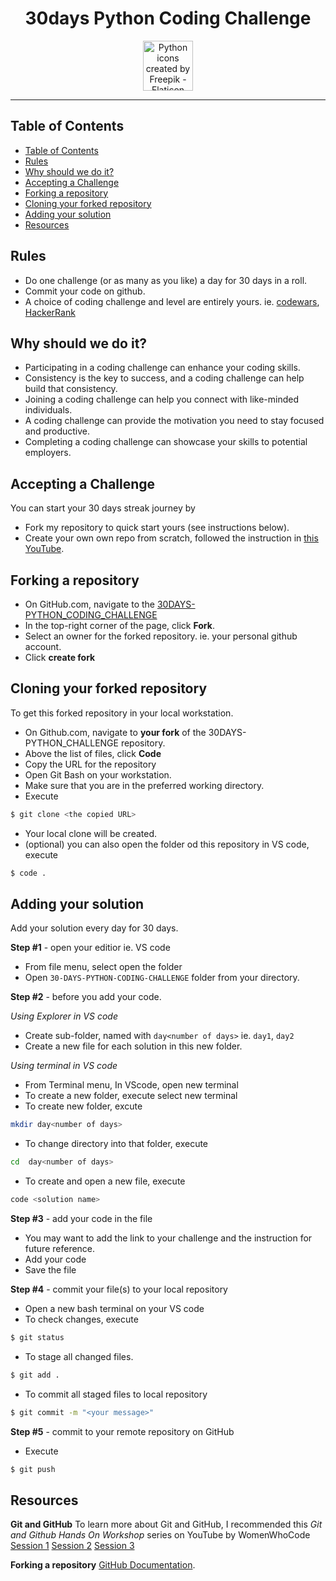 <div align="center">  
  <h1>30days Python Coding Challenge</h1>

  <a href="#" title="header">
    <img
      height="80"
      width="80"
      alt="Python icons created by Freepik - Flaticon"
      src="https://cdn3.iconfinder.com/data/icons/logos-and-brands-adobe/512/267_Python-512.png"
    />
  </a>
</div>

<hr/>

## Table of Contents
- [Table of Contents](#table-of-contents)
- [Rules](#rules)
- [Why should we do it?](#why-should-we-do-it)
- [Accepting a Challenge](#accepting-a-challenge)
- [Forking a repository](#forking-a-repository)
- [Cloning your forked repository](#cloning-your-forked-repository)
- [Adding your solution](#adding-your-solution)
- [Resources](#resources)
## Rules
- Do one challenge (or as many as you like) a day for 30 days in a roll.
- Commit your code on github.
- A choice of coding challenge and level are entirely yours. ie. [codewars](https://www.codewars.com/collections/python-practice-1), [HackerRank](https://www.hackerrank.com/domains/python)

## Why should we do it?
- Participating in a coding challenge can enhance your coding skills.
- Consistency is the key to success, and a coding challenge can help build that consistency.
- Joining a coding challenge can help you connect with like-minded individuals.
- A coding challenge can provide the motivation you need to stay focused and productive.
- Completing a coding challenge can showcase your skills to potential employers.

## Accepting a Challenge
You can start your 30 days streak journey by 
- Fork my repository to quick start yours (see instructions below).
- Create your own own repo from scratch, followed the instruction in [this YouTube](https://www.youtube.com/watch?v=aoBOUmO4QP0).
  
## Forking a repository

- On GitHub.com, navigate to the [30DAYS-PYTHON_CODING_CHALLENGE](https://github.com/SuwannaTruss/30days-Python-coding-challenge) 
- In the top-right corner of the page, click **Fork**.
- Select an owner for the forked repository. ie. your personal github account.
- Click **create fork**

## Cloning your forked repository
To get this forked repository in your local workstation. 
- On Github.com, navigate to **your fork** of the 30DAYS-PYTHON_CHALLENGE repository.
- Above the list of files, click **Code**
- Copy the URL for the repository
- Open Git Bash on your workstation.
- Make sure that you are in the preferred working directory.
- Execute 

```bash
$ git clone <the copied URL>
```
- Your local clone will be created.
- (optional) you can also open the folder od this repository in VS code, execute
```bash
$ code .
```

## Adding your solution
Add your solution every day for 30 days.

**Step #1** - open your editior ie. VS code
- From file menu, select open the folder
- Open `30-DAYS-PYTHON-CODING-CHALLENGE` folder from your directory.

**Step #2** - before you add your code.

*Using Explorer in VS code*
- Create sub-folder, named with `day<number of days>` ie. `day1`, `day2`
- Create a new file for each solution in this new folder.

*Using terminal in VS code*
- From Terminal menu, In VScode, open new terminal
- To create a new folder, execute select new terminal
- To create new folder, excute 
```bash
mkdir day<number of days>
```
- To change directory into that folder, execute
```bash
cd  day<number of days>
```
- To create and open a new file, execute
```bash
code <solution name>
```

**Step #3** - add your code in the file
- You may want to add the link to your challenge and the instruction for future reference.
- Add your code
- Save the file

**Step #4** - commit your file(s) to your local repository
- Open a new bash terminal on your VS code
- To check changes, execute
```bash
$ git status
```
- To stage all changed files.
```bash
$ git add .
```
- To commit all staged files to local repository
```bash
$ git commit -m "<your message>"
```

**Step #5** - commit to your remote repository on GitHub
- Execute
```bash
$ git push
```

## Resources
**Git and GitHub**
To learn more about Git and GitHub, I recommended this *Git and Github Hands On Workshop* series on YouTube by WomenWhoCode
[Session 1](https://www.youtube.com/watch?v=4nHtEeeuWhA&t=2s)
[Session 2](https://www.youtube.com/watch?v=f4_x2nfNYe4)
[Session 3](https://www.youtube.com/watch?v=qfiBkO9bFdc&t=4241s)

**Forking a repository**
[GitHub Documentation](https://docs.github.com/en/get-started/quickstart/fork-a-repo).

